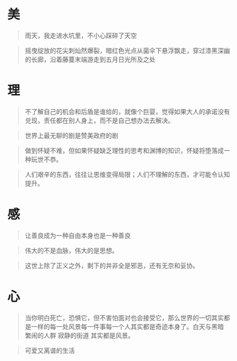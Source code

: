# 美

> 雨天，我走进水坑里，不小心踩碎了天空

> 摇曳绽放的花尖刺灿然爆裂，暗红色光点从菌伞下悬浮飘走，穿过漆黑深幽的长廊，沿着藤蔓末端游走到五月日光所及之处

# 理

> 不了解自己的机会和后盾是谁给的，就像个巨婴，觉得如果大人的承诺没有兑现，责任都在别人身上，而不是自己想办法去解决。

> 世界上最无聊的剧是赞美政府的剧

> 做到怀疑不难，但如果怀疑缺乏理性的思考和渊博的知识，怀疑将堕落成一种玩世不恭。

> 人们艰辛的东西，往往让思维变得局限；人们不理解的东西，才可能令认知提升。

> 

# 感

> 让善良成为一种自由本身也是一种善良

> 伟大的不是血脉，伟大的是思想。

> 这世上除了正义之外，剩下的并非全是邪恶，还有无奈和妥协。

# 心

> 当你明白死亡，恐惧它，但不害怕面对也会接受它，那么世界的一切其实都是一样的每一处风景每一件事每一个人其实都是奇迹本身了。白天与黑暗 繁闹的人群 寂静的街道 其实都是风景。

> 可爱又离谱的生活